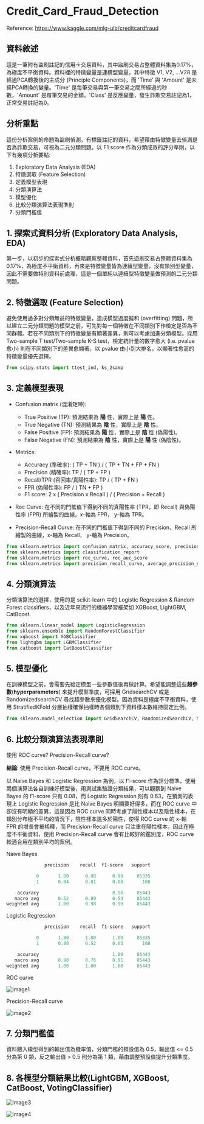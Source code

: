 # Credit_Card_Fraud_Detection

Reference: <https://www.kaggle.com/mlg-ulb/creditcardfraud>

## 資料敘述

這是一筆附有盜刷註記的信用卡交易資料，其中盜刷交易占整體資料集為0.17%，為極度不平衡資料。資料裡的特徵變量是連續型變量，其中特徵 V1, V2, …V28 是經過PCA轉換後的主成分 (Principle Components)，而 'Time' 與 'Amount' 是未經PCA轉換的變量。'Time' 是每筆交易與第一筆交易之間所經過的秒數，'Amount' 是每筆交易的金額。'Class' 是反應變量，發生詐欺交易註記為1，正常交易註記為0。

## 分析重點

這份分析案例的命題為盜刷偵測，有標籤註記的資料，希望藉由特徵變量去偵測是否為詐欺交易，可視為二元分類問題。以 F1 score 作為分類成效的評分準則，以下有幾項分析要點:

1. Exploratory Data Analysis (EDA)
2. 特徵選取 (Feature Selection)
3. 定義模型表現
4. 分類演算法
5. 模型優化
6. 比較分類演算法表現準則
7. 分類門檻值

## 1. 探索式資料分析 (Exploratory Data Analysis, EDA)

第一步，以初步的探索式分析概略觀察整體資料，首先盜刷交易占整體資料集為0.17%，為極度不平衡資料，再來是特徵變量皆為連續型變量，沒有類別型變量，因此不需要做特別資料前處理，這是一個單純以連續型特徵變量做預測的二元分類問題。

## 2. 特徵選取 (Feature Selection)

避免使用過多對分類無益的特徵變量，造成模型過度擬和 (overfitting) 問題，所以建立二元分類問題的模型之前，可先對每一個特徵在不同類別下作檢定是否為不同群體。若在不同類別下的特徵變量有顯著差異，則可以考慮加進分類模型。採用 Two-sample T test/Two-sample K-S test，檢定統計量的數字愈大 (i.e. pvalue 愈小) 則在不同類別下的差異愈顯著，以 pvalue 由小到大排名，以顯著性愈高的特徵變量優先選擇。

```python
from scipy.stats import ttest_ind, ks_2samp
```

## 3. 定義模型表現

- Confusion matrix (混淆矩陣):
  - True Positive (TP): 預測結果為 **陽** 性，實際上是 **陽** 性。
  - True Negative (TN): 預測結果為 **陰** 性，實際上是 **陰** 性。
  - False Positive (FP): 預測結果為 **陽** 性，實際上是 **陰** 性 (偽陽性)。
  - False Negative (FN): 預測結果為 **陰** 性，實際上是 **陽** 性 (偽陰性)。

- Metrics:
  - Accuracy (準確率): ( TP + TN ) / ( TP + TN + FP + FN )
  - Precision (精確率): TP / ( TP + FP )
  - Recall/TPR (召回率/真陽性率): TP / ( TP + FN )
  - FPR (偽陽性率): FP / ( TN + FP )
  - F1 score: 2 x ( Precision x Recall ) / ( Precision + Recall )

- Roc Curve: 在不同的門檻值下得到不同的真陽性率 (TPR，即 Recall) 與偽陽性率 (FPR) 所繪製的曲線，x-軸為 FPR， y-軸為 TPR。

- Precision-Recall Curve: 在不同的門檻值下得到不同的 Precision、Recall 所繪製的曲線，x-軸為 Recall， y-軸為 Precision。

```python
from sklearn.metrics import confusion_matrix, accuracy_score, precision_score, recall_score, f1_score
from sklearn.metrics import classification_report
from sklearn.metrics import roc_curve, roc_auc_score
from sklearn.metrics import precision_recall_curve, average_precision_score
```

## 4. 分類演算法

分類演算法的選擇，使用的是 scikit-learn 中的 Logistic Regression & Random Forest classifiers，以及近年來流行的機器學習框架如 XGBoost, LightGBM, CatBoost.

```python
from sklearn.linear_model import LogisticRegression
from sklearn.ensemble import RandomForestClassifier
from xgboost import XGBClassifier
from lightgbm import LGBMClassifier
from catboost import CatBoostClassifier
```

## 5. 模型優化

在訓練模型之前，會需要先給定模型一些參數值後再做計算。希望能調整這些**超參數**(**hyperparameters**) 來提升模型準度，可採用 GridsearchCV 或是 RandomizedsearchCV 尋找超參數來優化模型。因為資料是極度不平衡資料，使用 StratifiedKFold 分層抽樣確保抽樣時各個類別下資料樣本數維持固定比例。

```python
from sklearn.model_selection import GridSearchCV, RandomizedSearchCV, StratifiedKFold
```

## 6. 比較分類演算法表現準則

使用 ROC curve? Precision-Recall curve?

**結論**: 使用 Precision-Recall curve，不要用 ROC curve。

以 Naive Bayes 和 Logistic Regression 為例，以 f1-score 作為評分標準，使用兩個演算法各自訓練好模型後，用測試集驗證分類結果，可以觀察到 Naive Bayes 的 f1-score 只有 0.08，而 Logistic Regression 則有 0.63，在預測的表現上 Logistic Regression 是比 Naive Bayes 明顯要好得多，而在 ROC curve 中卻沒有明顯的差異，這是因為 ROC curve 同時考慮了陽性樣本以及陰性樣本，在類別分布極不平均的情況下，陰性樣本遠多於陽性，使得 ROC curve 的 x-軸 FPR 的增長會被稀釋，而 Precision-Recall curve 只注重在陽性樣本，因此在極度不平衡資料，使用 Precision-Recall curve 會有比較好的鑑別度，ROC curve 較適合用在類別平均的案例。

Naive Bayes

```python
              precision    recall  f1-score   support

           0       1.00      0.98      0.99     85335
           1       0.04      0.81      0.08       108

    accuracy                           0.98     85443
   macro avg       0.52      0.89      0.54     85443
weighted avg       1.00      0.98      0.99     85443
```

Logistic Regression

```python
              precision    recall  f1-score   support

           0       1.00      1.00      1.00     85335
           1       0.80      0.52      0.63       108

    accuracy                           1.00     85443
   macro avg       0.90      0.76      0.81     85443
weighted avg       1.00      1.00      1.00     85443
```

ROC curve

![image1](https://github.com/wuhong60909/Data-Analysis-Projects/blob/master/Credit_Card_Fraud_Detection/Figure/lr_vs_nb_roc.png?raw=true "Logistic Regression vs Naive Bayes ROC curve")

Precision-Recall curve

![image2](https://github.com/wuhong60909/Data-Analysis-Projects/blob/master/Credit_Card_Fraud_Detection/Figure/lr_vs_nb_pr.png?raw=true "Logistic Regression vs Naive Bayes P-R curve")

## 7. 分類門檻值

資料餵入模型得到的輸出值為機率值，分類門檻的預設值為 0.5，輸出值 <= 0.5 分為第 0 類，反之輸出值 > 0.5 則分為第 1 類，藉由調整預設值提升分類準度。

## 8. 各模型分類結果比較(LightGBM, XGBoost, CatBoost, VotingClassifier)

![image3](https://github.com/wuhong60909/Data-Analysis-Projects/blob/master/Credit_Card_Fraud_Detection/Figure/Precision_Recall%20curves.png?raw=true "Precision-Recall curves")

![image4](https://github.com/wuhong60909/Data-Analysis-Projects/blob/master/Credit_Card_Fraud_Detection/Figure/F1_scores.PNG?raw=true "F1_scores")
